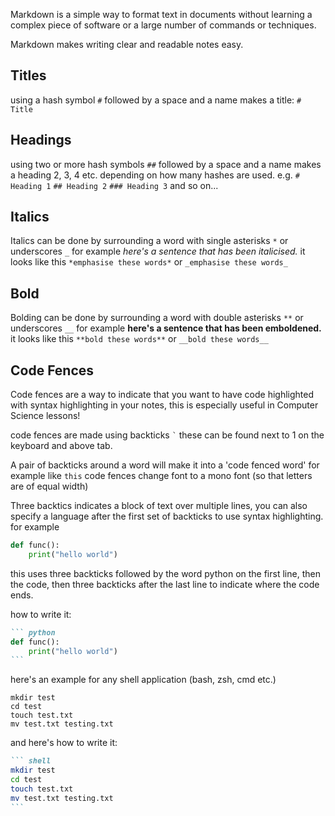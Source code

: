 Markdown is a simple way to format text in documents without learning a complex piece of software or a large number of commands or techniques.

Markdown makes writing clear and readable notes easy.

## Titles
using a hash symbol `#` followed by a space and a name makes a title: `# Title`
## Headings
using two or more hash symbols `##` followed by a space and a name makes a heading 2, 3, 4 etc. depending on how many hashes are used. e.g.
`# Heading 1`
`## Heading 2`
`### Heading 3`
and so on...

## Italics
Italics can be done by surrounding a word with single asterisks `*` or underscores `_` for example *here's a sentence that has been italicised.* it looks like this `*emphasise these words*` or `_emphasise these words_`
## Bold
Bolding can be done by surrounding a word with double asterisks `**` or underscores `__` for example **here's a sentence that has been emboldened.** it looks like this `**bold these words**` or `__bold these words__`

## Code Fences
Code fences are a way to indicate that you want to have code highlighted with syntax highlighting in your notes, this is especially useful in Computer Science lessons!

code fences are made using backticks ``` ` ``` these can be found next to 1 on the keyboard and above tab.

A pair of backticks around a word will make it into a 'code fenced word' for example like `this` code fences change font to a mono font (so that letters are of equal width)

Three backtics indicates a block of text over multiple lines, you can also specify a language after the first set of backticks to use syntax highlighting. for example

``` python
def func():
	print("hello world")
```

this uses three backticks followed by the word python on the first line, then the code, then three backticks after the last line to indicate where the code ends.

how to write it:
```` markdown
``` python
def func():
	print("hello world")
```
````

here's an example for any shell application (bash, zsh, cmd etc.)

``` shell
mkdir test
cd test
touch test.txt
mv test.txt testing.txt
```

and here's how to write it:
```` markdown
``` shell
mkdir test
cd test
touch test.txt
mv test.txt testing.txt
```
````

